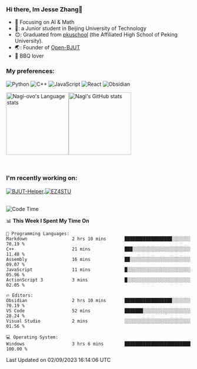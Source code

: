 ### Hi there, Im Jesse Zhang👋
- :orange_book: Focusing on AI & Math 
- 🔬: a Junior student in Beijing University of Technology
- 😊: Graduated from [pkuschool](https://www.pkuschool.edu.cn/) (the Affiliated High School of Peking University).
- 🌏: Founder of [Open-BJUT](https://github.com/Open-BJUT)
- :meat_on_bone: BBQ lover

### My preferences:
![Python](https://img.shields.io/badge/python-3670A0?style=for-the-badge&logo=python&logoColor=ffdd54)
![C++](https://img.shields.io/badge/c++-%2300599C.svg?style=for-the-badge&logo=c%2B%2B&logoColor=white)
![JavaScript](https://img.shields.io/badge/javascript-%23323330.svg?style=for-the-badge&logo=javascript&logoColor=%23F7DF1E)
![React](https://img.shields.io/badge/react-%2320232a.svg?style=for-the-badge&logo=react&logoColor=%2361DAFB)
![Obsidian](https://img.shields.io/badge/Obsidian-%23483699.svg?style=for-the-badge&logo=obsidian&logoColor=white)
 <!-- ![Docker](https://img.shields.io/badge/docker-%230db7ed.svg?style=for-the-badge&logo=docker&logoColor=white) -->


<div style="display:flex; flex-wrap:wrap; height: 200px;">
  <img height="170" src="https://github-readme-stats-git-main-nagi-ovo.vercel.app/api/top-langs/?username=Nagi-ovo&hide=css,scss,html,java,typescript&layout=compact&card_width=345&card_height=400" alt="Nagi-ovo's Language stats">
  <img height="170" src="https://github-readme-stats-git-main-nagi-ovo.vercel.app/api?username=Nagi-ovo&show_icons=true&theme=radical" alt="Nagi's GitHub stats">
</div>

### I'm recently working on:</a>

 <div>
<a href="https://github.com/Open-BJUT/BJUT-Helper">
  <img align="center" src="https://github-readme-stats-git-main-nagi-ovo.vercel.app/api/pin/?username=Nagi-ovo&repo=BJUT-Helper" alt="BJUT-Helper">
</a>
<a href="https://github.com/Nagi-ovo/EZ4STU">
  <img align="center" src="https://github-readme-stats-git-main-nagi-ovo.vercel.app/api/pin/?username=Nagi-ovo&repo=EZ4STU" alt="EZ4STU">
</a>  
</div>

<br />

<!--START_SECTION:waka-->
![Code Time](http://img.shields.io/badge/Code%20Time-169%20hrs%2029%20mins-blue)

📊 **This Week I Spent My Time On** 

```text
💬 Programming Languages: 
Markdown                 2 hrs 10 mins       ██████████████████░░░░░░░   70.19 % 
C++                      21 mins             ███░░░░░░░░░░░░░░░░░░░░░░   11.48 % 
Assembly                 16 mins             ██░░░░░░░░░░░░░░░░░░░░░░░   09.07 % 
JavaScript               11 mins             █░░░░░░░░░░░░░░░░░░░░░░░░   05.96 % 
ActionScript 3           3 mins              █░░░░░░░░░░░░░░░░░░░░░░░░   02.05 % 

🔥 Editors: 
Obsidian                 2 hrs 10 mins       ██████████████████░░░░░░░   70.19 % 
VS Code                  52 mins             ███████░░░░░░░░░░░░░░░░░░   28.24 % 
Visual Studio            2 mins              ░░░░░░░░░░░░░░░░░░░░░░░░░   01.56 % 

💻 Operating System: 
Windows                  3 hrs 6 mins        █████████████████████████   100.00 % 
```


 Last Updated on 02/09/2023 16:14:06 UTC
<!--END_SECTION:waka-->



